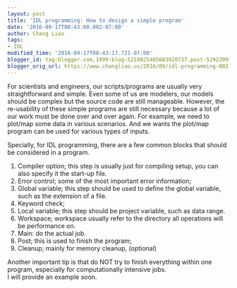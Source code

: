 ```yaml
---
layout: post
title: 'IDL programming: How to design a simple program'
date: '2016-09-17T08:43:00.002-07:00'
author: Chang Liao
tags:
- IDL
modified_time: '2016-09-17T08:43:17.721-07:00'
blogger_id: tag:blogger.com,1999:blog-5219825485683920737.post-5292399144623383251
blogger_orig_url: https://www.changliao.us/2016/09/idl-programming-002.html
---
```


For scientists and engineers, our scripts/programs are usually very 
straightforward and simple. Even some of us are modelers, our models should be 
complex but the source code are still manageable. 
However, the re-usability of these simple programs are still necessary because 
a lot of our work must be done over and over again. For example, we need to 
plot/map some data in various scenarios. And we wants the plot/map program can 
be used for various types of inputs. 

Specially, for IDL programming, there are a few common blocks that should be 
considered in a program. 

1. Compiler option; this step is usually just for compiling setup, you can 
also specify it the start-up file. 
1. Error control; some of the most important error information; 
1. Global variable; this step should be used to define the global variable, 
such as the extension of a file. 
1. Keyword check; 
1. Local variable; this step should be project variable, such as data range. 
1. Workspace; workspace usually refer to the directory all operations will be 
performance on. 
1. Main: do the actual job. 
1. Post; this is used to finish the program; 
1. Cleanup; mainly for memory cleanup, (optional) 
<div>Another important tip is that do NOT try to finish everything within one 
program, especially for computationally intensive jobs.<div> 
<div>I will provide an example soon.<div> 